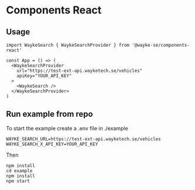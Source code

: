 # Components React

## Usage

```
import WaykeSearch { WaykeSearchProvider } from '@wayke-se/components-react'

const App = () => (
  <WaykeSearchProvider
    url="https://test-ext-api.wayketech.se/vehicles"
    apiKey="YOUR_API_KEY"
  >
    <WaykeSearch />
  </WaykeSearchProvider>
)

```

## Run example from repo
To start the example create a .env file in ./example
```
WAYKE_SEARCH_URL=https://test-ext-api.wayketech.se/vehicles
WAYKE_SEARCH_X_API_KEY=YOUR_API_KEY
```
Then
```
npm install
cd example
npm install
npm start
```